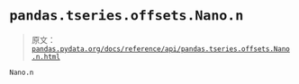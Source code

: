 # `pandas.tseries.offsets.Nano.n`

> 原文：[`pandas.pydata.org/docs/reference/api/pandas.tseries.offsets.Nano.n.html`](https://pandas.pydata.org/docs/reference/api/pandas.tseries.offsets.Nano.n.html)

```py
Nano.n
```
